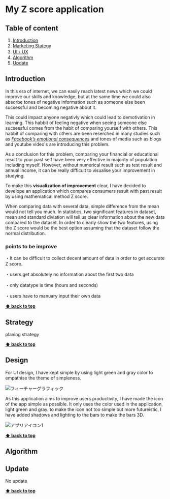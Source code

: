 # My Z score application
 
## Table of content 

1. [Introduction](#Introduction)
2. [Marketing Stategy](#Strategy)
3. [UI・UX](#Design)
4. [Algorithm](#Algorithm)
5. [Update](#Update)

## Introduction

In this era of internet, we can easily reach latest news which we could improve our skills and knowledge, but at the same time we could also absorbe tones of negative information such as someone else been sucsessful and becoming negative about it. 

This could impact anyone negativly which could lead to demotivation in learning. This habbit of feeling negative when seeing someone else sucsessful comes from the habit of comparing yourself with others. This habbit of comparing with others are been reserched in many studies such as [_Facebook’s emotional consequences_](https://www.sciencedirect.com/science/article/pii/S0747563214001241) and tones of media such as blogs and youtube video's are introducing this problem. 

As a conclusion for this problem, comparing your financial or educational result to your past self have been very effective in majority of population including myself. However, without numerical result such as test result and annual income, it can be really difficult to visualise your improvement in studying.

To make this **visualization of improvement** clear, I have decided to develope an application which compares consumers result with past result by using mathematical method Z score. 

When comparing data with several data, simple difference from the mean would not tell you much. In statistics, two significant features in dataset, mean and standard diviation will tell us clear information about the new data compared to the dataset. In order to clearly show the two features, using the Z score would be the best option assuming that the dataset follow the normal distribution. 

### points to be improve

・It can be difficult to collect decent amount of data in order to get accurate Z score. 

・users get absolutely no information about the first two data 

・only datatype is time (hours and seconds)

・users have to manuary input their own data

**[⬆ back to top](#table-of-content)**

## Strategy

planing strategy

**[⬆ back to top](#table-of-content)**

## Design

For UI design, I have kept simple by using light green and gray color to empathise the theme of simpleness.

![フィーチャーグラフィック](https://github.com/Saku052/App_MyZscore/assets/92529068/2569551e-e8fb-43af-b798-e6669a225293)

As this application aims to improve users productivity, I have made the icon of the app simple as possible. It only uses the color used in the application, light green and gray. to make the icon not too simple but more futureistic, I have added shadows and lighting to the bars to make the bars 3D.

![アプリアイコン1](https://github.com/Saku052/App_MyZscore/assets/92529068/9c3bf4ee-f7f6-4fbd-b2f0-52ad1ea5dba3)

**[⬆ back to top](#table-of-content)**

## Algorithm

## Update

No update

**[⬆ back to top](#table-of-content)**



